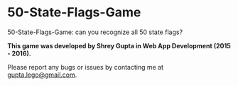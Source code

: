 50-State-Flags-Game
==========

50-State-Flags-Game: can you recognize all 50 state flags?

**This game was developed by Shrey Gupta in Web App Development (2015 - 2016).**

Please report any bugs or issues by contacting me at gupta.lego@gmail.com.
